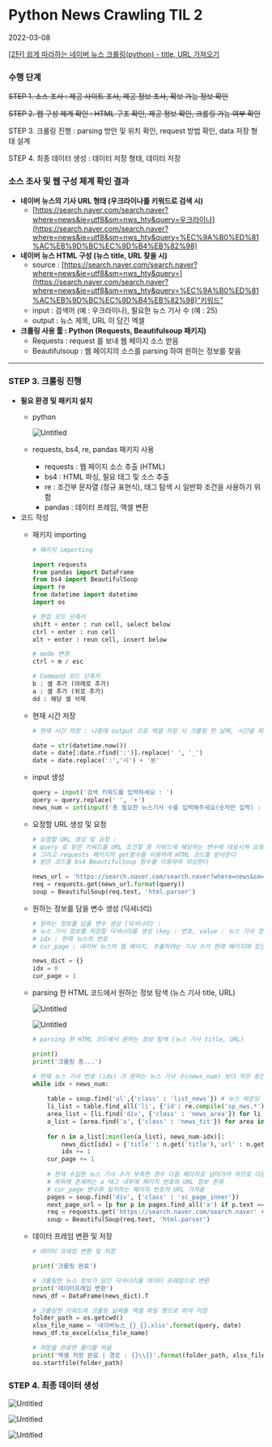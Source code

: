 # Python News Crawling TIL 2

2022-03-08

[[2탄] 쉽게 따라하는 네이버 뉴스 크롤링(python) - title, URL 가져오기](https://everyday-tech.tistory.com/3)

### **수행 단계**

~~STEP 1. 소스 조사 : 제공 사이트 조사, 제공 정보 조사, 확보 가능 정보 확인~~

~~STEP 2. 웹 구성 체계 확인 : HTML 구조 확인, 제공 정보 확인, 크롤링 가능 여부 확인~~

STEP 3. 크롤링 진행 : parsing 방안 및 위치 확인, request 방법 확인, data 저장 형태 설계

STEP 4. 최종 데이터 생성 : 데이터 저장 형태, 데이터 저장

### 소스 조사 및 웹 구성 체계 확인 결과

- **네이버 뉴스의 기사 URL 형태 (우크라이나를 키워드로 검색 시)**
    - [https://search.naver.com/search.naver?where=news&ie=utf8&sm=nws_hty&query=우크라이나](https://search.naver.com/search.naver?where=news&ie=utf8&sm=nws_hty&query=%EC%9A%B0%ED%81%AC%EB%9D%BC%EC%9D%B4%EB%82%98)
- **네이버 뉴스 HTML 구성 (뉴스 title, URL 찾을 시)**
    - source : [https://search.naver.com/search.naver?where=news&ie=utf8&sm=nws_hty&query=](https://search.naver.com/search.naver?where=news&ie=utf8&sm=nws_hty&query=%EC%9A%B0%ED%81%AC%EB%9D%BC%EC%9D%B4%EB%82%98)”키워드”
    - input : 검색어 (예 : 우크라이나), 필요한 뉴스 기사 수 (예 : 25)
    - output : 뉴스 제목, URL 이 담긴 엑셀
- **크롤링 사용 툴 : Python (Requests, Beautifulsoup 패키지)**
    - Requests : request 를 보내 웹 페이지 소스 받음
    - Beautifulsoup : 웹 페이지의 소스를 parsing 하여 원하는 정보를 찾음
    

---

### STEP 3. 크롤링 진행

- **필요 환경 및 패키지 설치**
    - python
        
        ![Untitled](Python%20New%209ea35/Untitled.png)
        
    - requests, bs4, re, pandas 패키지 사용
        - requests : 웹 페이지 소스 추출 (HTML)
        - bs4 : HTML 파싱, 필요 태그 및 소스 추출
        - re : 조건부 문자열 (정규 표현식), 태그 탐색 시 일반화 조건을 사용하기 위함
        - pandas : 데이터 프레임, 엑셀 변환
- 코드 작성
    - 패키지 importing
        
        ```python
        # 패키지 importing
        
        import requests
        from pandas import DataFrame
        from bs4 import BeautifulSoup
        import re
        from datetime import datetime
        import os
        ```
        
        ```python
        # 편집 모드 단축키
        shift + enter : run cell, select below
        ctrl + enter : run cell
        alt + enter : reun cell, insert below
        
        # mode 변경
        ctrl + m / esc
        
        # Command 모드 단축키
        b : 셀 추가 (아래로 추가)
        a : 셀 추가 (위로 추가)
        dd : 해당 셀 삭제
        ```
        
    - 현재 시간 저장
        
        ```python
        # 현재 시간 저장 : 나중에 output 으로 엑셀 저장 시 크롤링 한 날짜, 시간을 파일명에 넣기 위해 저장하는 변수
        
        date = str(datetime.now())
        date = date[:date.rfind(':')].replace(' ', '_')
        date = date.replace(':','시') + '분'
        ```
        
    - input 생성
        
        ```python
        query = input('검색 키워드를 입력하세요 : ')
        query = query.replace(' ', '+')
        news_num = int(input('총 필요한 뉴스기사 수를 입력해주세요(숫자만 입력) : '))
        ```
        
    - 요정할 URL 생성 및 요청
        
        ```python
        # 요청할 URL 생성 및 요청 : 
        # query 로 받은 키워드를 URL 조건절 중 키워드에 해당하는 변수에 대응시켜 요청 URL 을 만든다
        # 그리고 requests 패키지의 get함수를 이용하여 HTML 코드를 받아온다
        # 받은 코드를 bs4 BeautifulSoup 함수를 이용하여 파싱한다
        
        news_url = 'https://search.naver.com/search.naver?where=news&sm=nws_hty&query={}'
        req = requests.get(news_url.format(query))
        soup = BeautifulSoup(req.text, 'html.parser')
        ```
        
    - 원하는 정보를 담을 변수 생성 (딕셔너리)
        
        ```python
        # 원하는 정보를 담을 변수 생성 (딕셔너리) : 
        # 뉴스 기사 정보를 저장할 딕셔너리를 생성 (key : 번호, value : 뉴스 기사 정보)
        # idx : 현재 뉴스의 번호
        # cur_page : 네이버 뉴스의 웹 페이지, 추출하려는 기사 수가 현재 페이지에 있는 기사보다 많은 경우 다음페이지로 넘어가야 하기 때문에 현 페이지 번호를 기억하도록 변수로 설정
        
        news_dict = {}
        idx = 0
        cur_page = 1
        ```
        
    - parsing 한 HTML 코드에서 원하는 정보 탐색 (뉴스 기사 title, URL)
        
        ![Untitled](Python%20New%209ea35/Untitled%201.png)
        
        ![Untitled](Python%20New%209ea35/Untitled%202.png)
        
        ```python
        # parsing 한 HTML 코드에서 원하는 정보 탐색 (뉴스 기사 title, URL)
        
        print()
        print('크롤링 중...')
        
        # 현재 뉴스 기사 번호 (idx) 가 원하는 뉴스 기사 수(news_num) 보다 작은 동안 아래 코드 실행
        while idx < news_num:
            
            table = soup.find('ul',{'class' : 'list_news'}) # 뉴스 바운딩 박스 <ul>
            li_list = table.find_all('li', {'id': re.compile('sp_nws.*')}) # 뉴스 바운딩 박스 안의 각 뉴스 기사 <li>
            area_list = [li.find('div', {'class' : 'news_area'}) for li in li_list] # 뉴스 기사 안의 뉴스 제목, 본문이 담긴 태그 <div>
            a_list = [area.find('a', {'class' : 'news_tit'}) for area in area_list] # 각 뉴스 기사 내부 title, URL 정보가 담긴 태그 <a>
            
            for n in a_list[:min(len(a_list), news_num-idx)]:
                news_dict[idx] = {'title' : n.get('title'),'url' : n.get('href') }
                idx += 1
            cur_page += 1
            
            # 현재 수집한 뉴스 기사 수가 부족한 경우 다음 페이지로 넘어가야 하므로 다음 페이지에 해당하는 URL 추출 <div class="sc_page_inner">
            # 하위에 존재하는 a 태그 내부에 페이지 번호와 URL 정보 존재
            # cur_page 변수와 일치하는 페이지 번호의 URL 가져옴
            pages = soup.find('div', {'class' : 'sc_page_inner'})
            next_page_url = [p for p in pages.find_all('a') if p.text == str(cur_page)][0].get('href')
            req = requests.get('https://search.naver.com/search.naver' + next_page_url) 
            soup = BeautifulSoup(req.text, 'html.parser')
        ```
        
    - 데이터 프레임 변환 및 저장
        
        ```python
        # 데이터 프레임 변환 및 저장
        
        print('크롤링 완료')
        
        # 크롤링한 뉴스 정보가 담긴 딕셔너리를 데이터 프레임으로 변환
        print('데이터프레임 변환')
        news_df = DataFrame(news_dict).T
        
        # 크롤링한 키워드와 크롤링 날짜를 엑셀 파일 명으로 하여 저장
        folder_path = os.getcwd()
        xlsx_file_name = '네이버뉴스_{}_{}.xlsx'.format(query, date)
        news_df.to_excel(xlsx_file_name)
        
        # 저장을 완료한 폴더를 띄움
        print('엑셀 저장 완료 | 경로 : {}\\{}'.format(folder_path, xlsx_file_name))
        os.startfile(folder_path)
        ```
        

### STEP 4. 최종 데이터 생성

![Untitled](Python%20New%209ea35/Untitled%203.png)

![Untitled](Python%20New%209ea35/Untitled%204.png)

![Untitled](Python%20New%209ea35/Untitled%205.png)